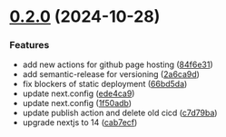 # [0.2.0](https://github.com/viewpl-technology/weipu/compare/v0.1.5...v0.2.0) (2024-10-28)


### Features

* add new actions for github page hosting ([84f6e31](https://github.com/viewpl-technology/weipu/commit/84f6e310f35ebedea53ff50c5d7cb3cb9d516ed5))
* add semantic-release for versioning ([2a6ca9d](https://github.com/viewpl-technology/weipu/commit/2a6ca9d7e3f240df7df4bfb082028e9ad02399a0))
* fix blockers of static deployment ([66bd5da](https://github.com/viewpl-technology/weipu/commit/66bd5da857eed42fa0163699e1cd96b8203e0256))
* update next.config ([ede4ca9](https://github.com/viewpl-technology/weipu/commit/ede4ca9ed4fccdfc4ce7b7770267918c25349c37))
* update next.config ([1f50adb](https://github.com/viewpl-technology/weipu/commit/1f50adb18272473828ef2480aa3333eed790e6a8))
* update publish action and delete old cicd ([c7d79ba](https://github.com/viewpl-technology/weipu/commit/c7d79babbcf3c9b35b39990956c421f511ce051d))
* upgrade nextjs to 14 ([cab7ecf](https://github.com/viewpl-technology/weipu/commit/cab7ecf13a1420ed2b6b61e06b638dbbd28d4e65))
